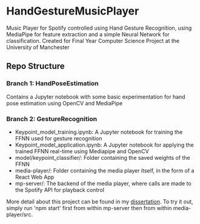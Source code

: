 # HandGestureMusicPlayer
Music Player for Spotify controlled using Hand Gesture Recognition, using MediaPipe for feature extraction and a simple Neural Network for classification.
Created for Final Year Computer Science Project at the University of Manchester

## Repo Structure

### Branch 1: HandPoseEstimation
Contains a Jupyter notebook with some basic experimentation for hand pose estimation using OpenCV and MediaPipe

### Branch 2: GestureRecognition
- Keypoint_model_training.ipynb: A Jupyter notebook for training the FFNN used for gesture recognition
- Keypoint_model_application.ipynb: A Jupyter notebook for applying the trained FFNN real-time using Mediapipe and OpenCV
- model/keypoint_classifier/: Folder containing the saved weights of the FFNN
- media-player/: Folder containing the media player itself, in the form of a React Web App
- mp-server/: The backend of the media player, where calls are made to the Spotify API for playback control

More detail about this project can be found in my [dissertation](https://www.overleaf.com/read/spnxstqsgfzh). To try it out, simply run 'npm start' first from within mp-server then from within media-player/src.
